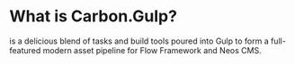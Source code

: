 # What is Carbon.Gulp?

is a delicious blend of tasks and build tools
poured into Gulp to form a full-featured modern
asset pipeline for Flow Framework and Neos CMS.
